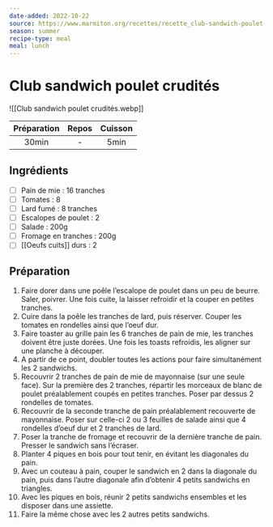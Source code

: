 ```yaml
---
date-added: 2022-10-22
source: https://www.marmiton.org/recettes/recette_club-sandwich-poulet-crudites_335100.aspx
season: summer
recipe-type: meal
meal: lunch
---
```


# Club sandwich poulet crudités

![[Club sandwich poulet crudités.webp]]

| Préparation | Repos | Cuisson |
|:-----------:|:-----:|:-------:|
|    30min    |   -   |  5min   |

## Ingrédients

- [ ] Pain de mie : 16 tranches
- [ ] Tomates : 8
- [ ] Lard fumé : 8 tranches
- [ ] Escalopes de poulet : 2
- [ ] Salade : 200g
- [ ] Fromage en tranches : 200g
- [ ] [[Oeufs cuits]] durs : 2

## Préparation

1. Faire dorer dans une poêle l’escalope de poulet dans un peu de beurre. Saler, poivrer. Une fois cuite, la laisser refroidir et la couper en petites tranches.
2. Cuire dans la poêle les tranches de lard, puis réserver. Couper les tomates en rondelles ainsi que l’oeuf dur.
3. Faire toaster au grille pain les 6 tranches de pain de mie, les tranches doivent être juste dorées. Une fois les toasts refroidis, les aligner sur une planche à découper.
4. A partir de ce point, doubler toutes les actions pour faire simultanément les 2 sandwichs.
5. Recouvrir 2 tranches de pain de mie de mayonnaise (sur une seule face). Sur la première des 2 tranches, répartir les morceaux de blanc de poulet préalablement coupés en petites tranches. Poser par dessus 2 rondelles de tomates.
6. Recouvrir de la seconde tranche de pain préalablement recouverte de mayonnaise. Poser sur celle-ci 2 ou 3 feuilles de salade ainsi que 4 rondelles d’oeuf dur et 2 tranches de lard.
7. Poser la tranche de fromage et recouvrir de la dernière tranche de pain. Presser le sandwich sans l’écraser.
8. Planter 4 piques en bois pour tout tenir, en évitant les diagonales du pain.
9. Avec un couteau à pain, couper le sandwich en 2 dans la diagonale du pain, puis dans l’autre diagonale afin d’obtenir 4 petits sandwichs en triangles.
10. Avec les piques en bois, réunir 2 petits sandwichs ensembles et les disposer dans une assiette.
11. Faire la même chose avec les 2 autres petits sandwichs.
